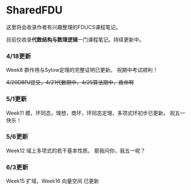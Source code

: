 # SharedFDU
这里将会收录作者有兴趣整理的FDUCS课程笔记。

目前仅收录**代数结构与数理逻辑**一门课程笔记。持续更新中。

### 4/18更新
Week8 群作用与Sylow定理的完整证明已更新。
祝期中考试顺利！

~~4/20DBPJ提交，4/21代数期中，4/25算法期中，救命啊~~
### 5/1更新
Week11 模，环同态，理想，商环，环同态定理，多项式环初步已更新。
祝五一快乐！

### 5/6更新
Week12 域上多项式的若干基本性质。
那我问你，我五一呢？

### 6/3更新
Week15 扩域，Week16 向量空间 已更新

